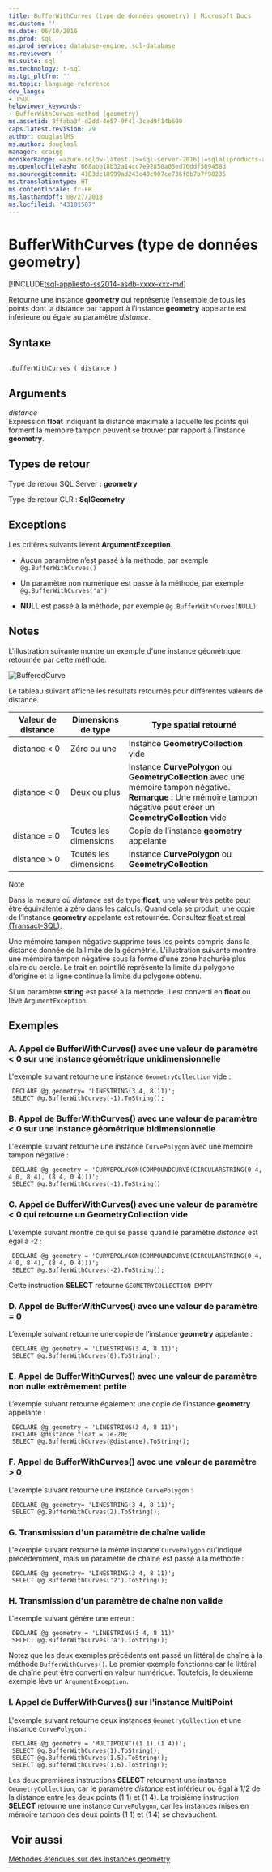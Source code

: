 ```yaml
---
title: BufferWithCurves (type de données geometry) | Microsoft Docs
ms.custom: ''
ms.date: 06/10/2016
ms.prod: sql
ms.prod_service: database-engine, sql-database
ms.reviewer: ''
ms.suite: sql
ms.technology: t-sql
ms.tgt_pltfrm: ''
ms.topic: language-reference
dev_langs:
- TSQL
helpviewer_keywords:
- BufferWithCurves method (geometry)
ms.assetid: 8ffaba3f-d2dd-4e57-9f41-3ced9f14b600
caps.latest.revision: 29
author: douglaslMS
ms.author: douglasl
manager: craigg
monikerRange: =azure-sqldw-latest||>=sql-server-2016||=sqlallproducts-allversions||>=sql-server-linux-2017||=azuresqldb-mi-current
ms.openlocfilehash: 668abb18b32a14cc7e92850a05ed76ddf509458d
ms.sourcegitcommit: 4183dc18999ad243c40c907ce736f0b7b7f98235
ms.translationtype: HT
ms.contentlocale: fr-FR
ms.lasthandoff: 08/27/2018
ms.locfileid: "43101507"
---
```

# <a name="bufferwithcurves-geometry-data-type"></a>BufferWithCurves (type de données geometry)
[!INCLUDE[tsql-appliesto-ss2014-asdb-xxxx-xxx-md](../../includes/tsql-appliesto-ss2014-asdb-xxxx-xxx-md.md)]

  Retourne une instance **geometry** qui représente l’ensemble de tous les points dont la distance par rapport à l’instance **geometry** appelante est inférieure ou égale au paramètre *distance*.  
  
## <a name="syntax"></a>Syntaxe  
  
```  
  
.BufferWithCurves ( distance )  
```  
  
## <a name="arguments"></a>Arguments  
 *distance*  
 Expression **float** indiquant la distance maximale à laquelle les points qui forment la mémoire tampon peuvent se trouver par rapport à l’instance **geometry**.  
  
## <a name="return-types"></a>Types de retour  
Type de retour SQL Server : **geometry**  
  
 Type de retour CLR : **SqlGeometry**  
  
## <a name="exceptions"></a>Exceptions  
 Les critères suivants lèvent **ArgumentException**.  
  
-   Aucun paramètre n’est passé à la méthode, par exemple `@g.BufferWithCurves()`  
  
-   Un paramètre non numérique est passé à la méthode, par exemple `@g.BufferWithCurves('a')`  
  
-   **NULL** est passé à la méthode, par exemple `@g.BufferWithCurves(NULL)`  
  
## <a name="remarks"></a>Notes   
 L'illustration suivante montre un exemple d'une instance géométrique retournée par cette méthode.  
  
 ![BufferedCurve](../../t-sql/spatial-geometry/media/bufferedcurve.gif)
  
 Le tableau suivant affiche les résultats retournés pour différentes valeurs de distance.  
  
|Valeur de distance|Dimensions de type|Type spatial retourné|  
|--------------------|---------------------|---------------------------|  
|distance < 0|Zéro ou une|Instance **GeometryCollection** vide|  
|distance < 0|Deux ou plus|Instance **CurvePolygon** ou **GeometryCollection** avec une mémoire tampon négative. **Remarque :** Une mémoire tampon négative peut créer un **GeometryCollection** vide|  
|distance = 0|Toutes les dimensions|Copie de l’instance **geometry** appelante|  
|distance > 0|Toutes les dimensions|Instance **CurvePolygon** ou **GeometryCollection**|  
  
> [!NOTE]  
>  Dans la mesure où *distance* est de type **float**, une valeur très petite peut être équivalente à zéro dans les calculs. Quand cela se produit, une copie de l’instance **geometry** appelante est retournée. Consultez [float et real &#40;Transact-SQL&#41;](../../t-sql/data-types/float-and-real-transact-sql.md).  
  
 Une mémoire tampon négative supprime tous les points compris dans la distance donnée de la limite de la géométrie. L'illustration suivante montre une mémoire tampon négative sous la forme d'une zone hachurée plus claire du cercle. Le trait en pointillé représente la limite du polygone d'origine et la ligne continue la limite du polygone obtenu.  
  
 Si un paramètre **string** est passé à la méthode, il est converti en **float** ou lève `ArgumentException`.  
  
## <a name="examples"></a>Exemples  
  
### <a name="a-calling-bufferwithcurves-with-a-parameter-value--0-on-one-dimensional-geometry-instance"></a>A. Appel de BufferWithCurves() avec une valeur de paramètre < 0 sur une instance géométrique unidimensionnelle  
 L'exemple suivant retourne une instance `GeometryCollection` vide :  
  
```
 DECLARE @g geometry= 'LINESTRING(3 4, 8 11)'; 
 SELECT @g.BufferWithCurves(-1).ToString(); 
 ```
  
### <a name="b-calling-bufferwithcurves-with-a-parameter-value--0-on-a-two-dimensional-geometry-instance"></a>B. Appel de BufferWithCurves() avec une valeur de paramètre < 0 sur une instance géométrique bidimensionnelle  
 L'exemple suivant retourne une instance `CurvePolygon` avec une mémoire tampon négative :  
  
```
 DECLARE @g geometry = 'CURVEPOLYGON(COMPOUNDCURVE(CIRCULARSTRING(0 4, 4 0, 8 4), (8 4, 0 4)))'; 
 SELECT @g.BufferWithCurves(-1).ToString()
 ```  
  
### <a name="c-calling-bufferwithcurves-with-a-parameter-value--0-that-returns-an-empty-geometrycollection"></a>C. Appel de BufferWithCurves() avec une valeur de paramètre < 0 qui retourne un GeometryCollection vide  
 L’exemple suivant montre ce qui se passe quand le paramètre *distance* est égal à -2 :  
  
```
 DECLARE @g geometry = 'CURVEPOLYGON(COMPOUNDCURVE(CIRCULARSTRING(0 4, 4 0, 8 4), (8 4, 0 4)))'; 
 SELECT @g.BufferWithCurves(-2).ToString();
 ```  
  
 Cette instruction **SELECT** retourne `GEOMETRYCOLLECTION EMPTY`  
  
### <a name="d-calling-bufferwithcurves-with-a-parameter-value--0"></a>D. Appel de BufferWithCurves() avec une valeur de paramètre = 0  
 L’exemple suivant retourne une copie de l’instance **geometry** appelante :  
  
```
 DECLARE @g geometry = 'LINESTRING(3 4, 8 11)'; 
 SELECT @g.BufferWithCurves(0).ToString();
 ```  
  
### <a name="e-calling-bufferwithcurves-with-a-non-zero-parameter-value-that-is-extremely-small"></a>E. Appel de BufferWithCurves() avec une valeur de paramètre non nulle extrêmement petite  
 L’exemple suivant retourne également une copie de l’instance **geometry** appelante :  
  
```
 DECLARE @g geometry = 'LINESTRING(3 4, 8 11)'; 
 DECLARE @distance float = 1e-20; 
 SELECT @g.BufferWithCurves(@distance).ToString();
 ```  
  
### <a name="f-calling-bufferwithcurves-with-a-parameter-value--0"></a>F. Appel de BufferWithCurves() avec une valeur de paramètre > 0  
 L'exemple suivant retourne une instance `CurvePolygon` :  
  
```
 DECLARE @g geometry= 'LINESTRING(3 4, 8 11)'; 
 SELECT @g.BufferWithCurves(2).ToString();
 ```  
  
### <a name="g-passing-a-valid-string-parameter"></a>G. Transmission d'un paramètre de chaîne valide  
 L'exemple suivant retourne la même instance `CurvePolygon` qu'indiqué précédemment, mais un paramètre de chaîne est passé à la méthode :  
  
```
 DECLARE @g geometry= 'LINESTRING(3 4, 8 11)'; 
 SELECT @g.BufferWithCurves('2').ToString();
 ```  
  
### <a name="h-passing-an-invalid-string-parameter"></a>H. Transmission d'un paramètre de chaîne non valide  
 L'exemple suivant génère une erreur :  
  
```
 DECLARE @g geometry = 'LINESTRING(3 4, 8 11)' 
 SELECT @g.BufferWithCurves('a').ToString();
 ```  
  
 Notez que les deux exemples précédents ont passé un littéral de chaîne à la méthode `BufferWithCurves()`. Le premier exemple fonctionne car le littéral de chaîne peut être converti en valeur numérique. Toutefois, le deuxième exemple lève un `ArgumentException`.  
  
### <a name="i-calling-bufferwithcurves-on-multipoint-instance"></a>I. Appel de BufferWithCurves() sur l'instance MultiPoint  
 L'exemple suivant retourne deux instances `GeometryCollection` et une instance `CurvePolygon` :  
  
```
 DECLARE @g geometry = 'MULTIPOINT((1 1),(1 4))'; 
 SELECT @g.BufferWithCurves(1).ToString(); 
 SELECT @g.BufferWithCurves(1.5).ToString(); 
 SELECT @g.BufferWithCurves(1.6).ToString();
 ```  
  
 Les deux premières instructions **SELECT** retournent une instance `GeometryCollection`, car le paramètre *distance* est inférieur ou égal à 1/2 de la distance entre les deux points (1 1) et (1 4). La troisième instruction **SELECT** retourne une instance `CurvePolygon`, car les instances mises en mémoire tampon des deux points (1 1) et (1 4) se chevauchent.  
  
## <a name="see-also"></a> Voir aussi  
 [Méthodes étendues sur des instances geometry](../../t-sql/spatial-geometry/extended-methods-on-geometry-instances.md)  
 
